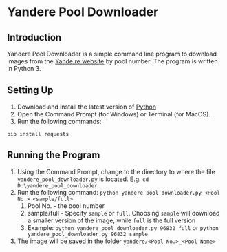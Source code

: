 # Yandere Pool Downloader

## Introduction
Yandere Pool Downloader is a simple command line program to download images from the [Yande.re website](https://yande.re) by pool number. The program is written in Python 3.

## Setting Up
1. Download and install the latest version of [Python](https://www.python.org/downloads/)
2. Open the Command Prompt (for Windows) or Terminal (for MacOS).
3. Run the following commands:
```
pip install requests
```

## Running the Program
1. Using the Command Prompt, change to the directory to where the file `yandere_pool_downloader.py` is located. E.g. `cd D:\yandere_pool_downloader`
2. Run the following command: `python yandere_pool_downloader.py <Pool No.> <sample/full>`
   1. Pool No. - the pool number
   2. sample/full - Specify `sample` or `full`. Choosing `sample` will download a smaller version of the image, while `full` is the full version
   3. Example: `python yandere_pool_downloader.py 96832 full` or `python yandere_pool_downloader.py 96832 sample`
3. The image will be saved in the folder `yandere/<Pool No.>_<Pool Name>`
